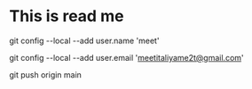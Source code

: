 # This is read me

git config --local --add user.name 'meet'

git config --local --add user.email 'meetitaliyame2t@gmail.com'


git push origin main